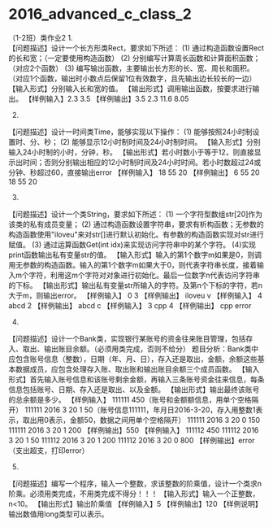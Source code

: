 # 2016_advanced_c_class_2
（1-2班）类作业2
1.	
【问题描述】设计一个长方形类Rect，要求如下所述： 
(1) 通过构造函数设置Rect的长和宽；（一定要使用构造函数）
(2) 分别编写计算周长函数和计算面积函数；（对应2个函数）
(3) 编写输出函数，主要输出长方形的长、宽、周长和面积。（对应1个函数，输出时小数点后保留1位有效数字，且先输出边长较长的一边）
【输入形式】分别输入长和宽的值。
【输出形式】调用输出函数，按要求进行输出。
【样例输入】2.3 3.5
【样例输出】3.5 2.3 11.6 8.05

2.	
【问题描述】设计一时间类Time，能够实现以下操作：
(1) 能够按照24小时制设置时、分、秒；
(2) 能够显示12小时制时间及24小时制时间。
【输入形式】分别输入24小时制的小时，分钟，秒。
【输出形式】若小时数小于等于12，则直接显示出时间；否则分别输出相应的12小时制时间及24小时时间。若小时数超过24或分钟、秒超过60，直接输出error
【样例输入】
18 55 20
【样例输出】
6 55 20
18 55 20

3.	
【问题描述】设计一个类String，要求如下所述：
(1) 一个字符型数组str[20]作为该类的私有成员变量；
(2) 通过构造函数设置字符串，要求有析构函数；无参数的构造函数使用"iloveu"来对str[]进行默认初始化。有参数的构造函数实现对str进行赋值。
(3) 通过运算函数Get(int idx)来实现访问字符串中的某个字符。
(4)实现print函数输出私有变量str的值。
【输入形式】输入的第1个数字m如果是0，则调用无参数的构造函数。输入的第1个数字m如果大于0，则代表字符串长度，接着输入m个字符，利用这m个字符对对象进行初始化。最后一位数字n代表访问字符串的下标。
【输出形式】输出私有变量str所输入的字符。及第n个下标的字符，若n大于m，则输出error。
【样例输入】
0 3
【样例输出】
iloveu v
【样例输入】
4 abcd 2
【样例输出】
abcd c
【样例输入】
3 cpp 4
【样例输出】
cpp error

4.	
【问题描述】设计一个Bank类，实现银行某账号的资金往来账目管理，包括存入、取出、输出账目余额。（必须用类完成，否则不给分）
 题目分析：Bank类中应包含账号信息（整数），日期（年、月、日），存入还是取出，金额，余额这些基本数据成员，应包含处理存入账、取出账和输出账目余额三个成员函数。
【输入形式】首先输入账号信息和该账号剩余金额，再输入三条账号资金往来信息，每条信息包括账号、日期、存入还是取出、以及金额。
【输出形式】输出最终该账号的总余额是多少。
【样例输入】
111111 450（账号和金额额信息，用单个空格隔开）
111111 2016 3 20 1 50（账号信息111111，年月日2016-3-20，存入用整数1表示，取出用0表示，金额50，数据之间用单个空格隔开）
111111 2016 3 20 0 150
111111 2016 3 20 1 200
【样例输出】550
【样例输入】
111112 450
111112 2016 3 20 1 50
111112 2016 3 20 1 200
111112 2016 3 20 0 800
【样例输出】error（支出超支，打印error）

5.	
【问题描述】编写一个程序，输入一个整数，求该整数的阶乘值，设计一个类求n阶乘。必须用类完成，不用类完成不得分！！！
【输入形式】输入一个正整数，n<10。
【输出形式】输出阶乘值
【样例输入】5
【样例输出】120
【样例说明】输出数值用long类型可以表示。
